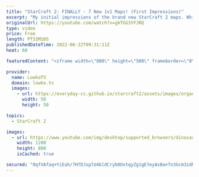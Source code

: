 ```yaml
---
title: "StarCraft 2: FINALLY - 7 New 1v1 Maps! (First Impressions)"
excerpt: "My initial impressions of the brand new StarCraft 2 maps. While it has always been the norm to replace a few of the maps every new StarCraft 2 season, this time around ESL and Blizzard decided to refresh all seven maps in the map pool all at once. This means that soon all professional games of SC2 and"
originalUrl: https://youtube.com/watch?v=gkTGG3YFJRQ
type: video
price: Free
length: PT33M10S
publishedDateTime: 2022-06-22T09:31:11Z
heat: 60

featuredContent: "<iframe width=\"800\" height=\"500\" frameborder=\"0\" src=\"https://www.youtube.com/embed/gkTGG3YFJRQ\" allow=\"accelerometer; autoplay; encrypted-media; gyroscope; picture-in-picture\" allowfullscreen></iframe>"

provider:
  name: LowkoTV
  domain: lowko.tv
  images:
    - url: https://everyday-cc.github.io/starcraft2/assets/images/organizations/lowko.tv-50x50.jpg
      width: 50
      height: 50

topics:
  - StarCraft 2

images:
  - url: https://www.youtube.com/img/desktop/supported_browsers/dinosaur.png
    width: 1200
    height: 800
    isCached: true

secured: "0qfVAfaq+YiEah/7HTDJsplU4bldCryb0OxtqyZg1gE7eyAsBa+Tn3Gcm3idNh/bTr/xXPbOqfl5NzFNVK7zfKMNBPn5uDMbRZz9H0youhM/cHIt9ZDb71ZKDwkpqGtlUmbbdoADqwHbwjkx6+QjZLk2w+u9d6XK0XNGscpR8r4MwHAxGm5dg4eINK+RiCegZ7ggIi1TgbcNZV1Bk3V9ObCsaW62g7gdjamWt7pz4BaPXnIXzIaF+5ZWptsizrPaOphJ+HEUsgHfUggqigDV4Vrn2czMPWyjtX2eZ4ADQQGS5g3qxKvH8MgKFBWH5oJy2u3x7StaGhZHXEFEnz/WJbKLNXuSQ+stxwfmeWS51ffby6Lj0dmz+Swq3ChbOgzjzYkLjNYCXDknu8NtbXPFXipzjRAx35QeCZPN6p4camE=;UIak9hwtJbbdQ5n+yeI55w=="
---
```


